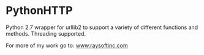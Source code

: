 # PythonHTTP
Python 2.7 wrapper for urllib2 to support a variety of different functions and methods. Threading supported.

For more of my work go to: www.raysoftinc.com
